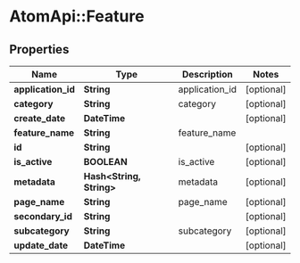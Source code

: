 # AtomApi::Feature

## Properties
Name | Type | Description | Notes
------------ | ------------- | ------------- | -------------
**application_id** | **String** | application_id | [optional] 
**category** | **String** | category | [optional] 
**create_date** | **DateTime** |  | [optional] 
**feature_name** | **String** | feature_name | 
**id** | **String** |  | [optional] 
**is_active** | **BOOLEAN** | is_active | [optional] 
**metadata** | **Hash&lt;String, String&gt;** | metadata | [optional] 
**page_name** | **String** | page_name | [optional] 
**secondary_id** | **String** |  | [optional] 
**subcategory** | **String** | subcategory | [optional] 
**update_date** | **DateTime** |  | [optional] 


